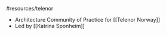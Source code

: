 #resources/telenor 

- Architecture Community of Practice for [[Telenor Norway]]
- Led by [[Katrina Sponheim]]